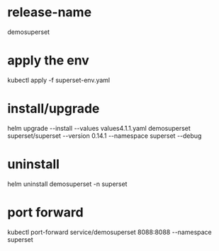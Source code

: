 # release-name
demosuperset

# apply the env
kubectl apply -f superset-env.yaml

# install/upgrade
helm upgrade --install --values values4.1.1.yaml  demosuperset superset/superset --version 0.14.1 --namespace superset --debug

# uninstall
helm uninstall demosuperset -n superset 

# port forward
kubectl port-forward service/demosuperset  8088:8088 --namespace superset